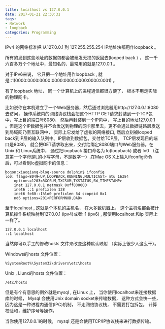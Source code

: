 ```yaml
---
title: localhost vs 127.0.0.1
date: 2017-01-21 22:30:31
tags:
- Network
- loopback
categories: Programming
---
```


IPv4 的网络标准把 从127.0.0.1 到 127.255.255.254 IP地址块都用作loopback 。 

所有的发到这些地址的数据包都会被毫发无损的返回去(looped back ) ， 这一千六百多万个个地址中，最知名的、最常用的就是127.0.0.1 。

<!-- more -->


对于IPv6来说， 它只把一个地址用作loopback , 就是::1(0000:0000:0000:0000:0000:0000:0000:0001) 。

有了loopback 地址， 同一个计算机上的进程通信都很方便了， 根本不用走实际的物理网卡。

比如说你在本机建立了一个Web服务器，然后通过浏览器用http://127.0.0.1:8080 去访问， 操作系统内的网络协议栈会把这个HTTP GET请求封装到一个TCP包中，写上目的端口号8080，  然后再封装到一个IP包中， 写上目的地址127.0.0.1 。但是这个IP数据包并不会发送到物理的网卡那里去，更不会通过数据链路层发送到局域网乃至互联网中， 实际上它发给了虚拟的网络接口, 然后立刻被looped back到IP层的输入队列中。IP层收到数据包，交付给TCP层， TCP层发现目的端口是8080， 就会把GET请求取出来，交付给绑定8080端口的Web服务器。在Unix 和 Linux系统中， 通过把loopback 接口命名为 lo(loopback) 或者 lo0  （注意第一个字母是L的小写字母，不是数字一）.在Mac OS X上输入ifconfig命令后，可以看到lo虚拟网卡的信息：

```
bogon:xiaoqiang-blog-source dolphin$ ifconfig
lo0: flags=8049<UP,LOOPBACK,RUNNING,MULTICAST> mtu 16384
	options=1203<RXCSUM,TXCSUM,TXSTATUS,SW_TIMESTAMP>
	inet 127.0.0.1 netmask 0xff000000 
	inet6 ::1 prefixlen 128 
	inet6 fe80::1%lo0 prefixlen 64 scopeid 0x1 
	nd6 options=201<PERFORMNUD,DAD>
```

至于localhost , 这就是个本机的主机名， 在大多数机器上， 这个主机名都会被计算机操作系统映射到127.0.0.1 (ipv4)或者::1 (ipv6) ,    那使用localhost 和ip 实际上一样了。

```
127.0.0.1 localhost 
::1 localhost    
```

当然你可以手工的修改hosts 文件来改变这种默认映射 （实际上很少人这么干）。

Windows的hosts 文件位置：   

```
%SystemRoot%\System32\drivers\etc\hosts 
```

Unix , Liunx的hosts 文件位置：

```
/etc/hosts    
```

但是有个有意思的例外就是mysql ,  在Linux 上， 当你使用localhost来连接数据库的时候， Mysql 会使用Unix domain socket来传输数据， 这种方式会快一些， 因为这是一种进程内通信(IPC)机制， 不走网络协议栈， 不需要打包拆包， 计算校验和，维护序号等操作。

当你使用127.0.0.1的时候， mysql 还是会使用TCP/IP协议栈来进行数据传输。